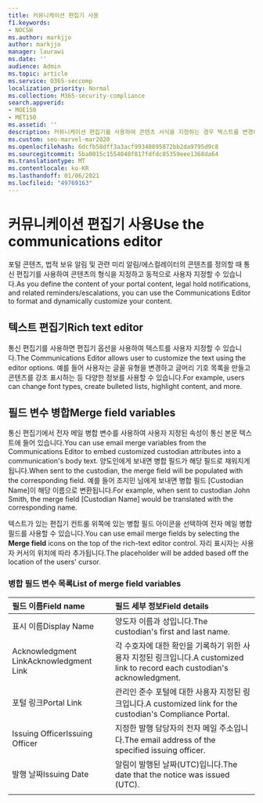 ```yaml
---
title: 커뮤니케이션 편집기 사용
f1.keywords:
- NOCSH
ms.author: markjjo
author: markjjo
manager: laurawi
ms.date: ''
audience: Admin
ms.topic: article
ms.service: O365-seccomp
localization_priority: Normal
ms.collection: M365-security-compliance
search.appverid:
- MOE150
- MET150
ms.assetid: ''
description: 커뮤니케이션 편집기를 사용하여 콘텐츠 서식을 지정하는 경우 텍스트를 변경하고 필드 변수를 병합합니다.
ms.custom: seo-marvel-mar2020
ms.openlocfilehash: 6dcfb58dff3a3acf99340895872bb2da9795d9c8
ms.sourcegitcommit: 5ba0015c1554048f817fdfdc85359eee1368da64
ms.translationtype: MT
ms.contentlocale: ko-KR
ms.lasthandoff: 01/06/2021
ms.locfileid: "49769163"
---
```

# <a name="use-the-communications-editor"></a><span data-ttu-id="1ab79-103">커뮤니케이션 편집기 사용</span><span class="sxs-lookup"><span data-stu-id="1ab79-103">Use the communications editor</span></span>

<span data-ttu-id="1ab79-104">포털 콘텐츠, 법적 보유 알림 및 관련 미리 알림/에스컬레이터의 콘텐츠를 정의할 때 통신 편집기를 사용하여 콘텐츠의 형식을 지정하고 동적으로 사용자 지정할 수 있습니다.</span><span class="sxs-lookup"><span data-stu-id="1ab79-104">As you define the content of your portal content, legal hold notifications, and related reminders/escalations, you can use the Communications Editor to format and dynamically customize your content.</span></span>

## <a name="rich-text-editor"></a><span data-ttu-id="1ab79-105">텍스트 편집기</span><span class="sxs-lookup"><span data-stu-id="1ab79-105">Rich text editor</span></span>

<span data-ttu-id="1ab79-106">통신 편집기를 사용하면 편집기 옵션을 사용하여 텍스트를 사용자 지정할 수 있습니다.</span><span class="sxs-lookup"><span data-stu-id="1ab79-106">The Communications Editor allows user to customize the text using the editor options.</span></span> <span data-ttu-id="1ab79-107">예를 들어 사용자는 글꼴 유형을 변경하고 글머리 기호 목록을 만들고 콘텐츠를 강조 표시하는 등 다양한 정보를 사용할 수 있습니다.</span><span class="sxs-lookup"><span data-stu-id="1ab79-107">For example, users can change font types, create bulleted lists, highlight content, and more.</span></span>

## <a name="merge-field-variables"></a><span data-ttu-id="1ab79-108">필드 변수 병합</span><span class="sxs-lookup"><span data-stu-id="1ab79-108">Merge field variables</span></span>

<span data-ttu-id="1ab79-109">통신 편집기에서 전자 메일 병합 변수를 사용하여 사용자 지정된 속성이 통신 본문 텍스트에 들어 있습니다.</span><span class="sxs-lookup"><span data-stu-id="1ab79-109">You can use email merge variables from the Communications Editor to embed customized custodian attributes into a communication's body text.</span></span> <span data-ttu-id="1ab79-110">양도인에게 보내면 병합 필드가 해당 필드로 채워지게 됩니다.</span><span class="sxs-lookup"><span data-stu-id="1ab79-110">When sent to the custodian, the merge field will be populated with the corresponding field.</span></span> <span data-ttu-id="1ab79-111">예를 들어 조지민 님에게 보내면 병합 필드 [Custodian Name]이 해당 이름으로 변환됩니다.</span><span class="sxs-lookup"><span data-stu-id="1ab79-111">For example, when sent to custodian John Smith, the merge field [Custodian Name] would be translated with the corresponding name.</span></span>

<span data-ttu-id="1ab79-112">텍스트가 있는 편집기 컨트롤  위쪽에 있는 병합 필드 아이콘을 선택하여 전자 메일 병합 필드를 사용할 수 있습니다.</span><span class="sxs-lookup"><span data-stu-id="1ab79-112">You can use email merge fields by selecting the **Merge field** icons on the top of the rich-text editor control.</span></span> <span data-ttu-id="1ab79-113">자리 표시자는 사용자 커서의 위치에 따라 추가됩니다.</span><span class="sxs-lookup"><span data-stu-id="1ab79-113">The placeholder will be added based off the location of the users' cursor.</span></span>

### <a name="list-of-merge-field-variables"></a><span data-ttu-id="1ab79-114">병합 필드 변수 목록</span><span class="sxs-lookup"><span data-stu-id="1ab79-114">List of merge field variables</span></span>

| <span data-ttu-id="1ab79-115">필드 이름</span><span class="sxs-lookup"><span data-stu-id="1ab79-115">Field name</span></span>                  | <span data-ttu-id="1ab79-116">필드 세부 정보</span><span class="sxs-lookup"><span data-stu-id="1ab79-116">Field details</span></span> |
| :------------------- | :------------------- |
| <span data-ttu-id="1ab79-117">표시 이름</span><span class="sxs-lookup"><span data-stu-id="1ab79-117">Display Name</span></span>  | <span data-ttu-id="1ab79-118">양도자 이름과 성입니다.</span><span class="sxs-lookup"><span data-stu-id="1ab79-118">The custodian's first and last name.</span></span> | 
| <span data-ttu-id="1ab79-119">Acknowledgment Link</span><span class="sxs-lookup"><span data-stu-id="1ab79-119">Acknowledgment Link</span></span> | <span data-ttu-id="1ab79-120">각 수호자에 대한 확인을 기록하기 위한 사용자 지정된 링크입니다.</span><span class="sxs-lookup"><span data-stu-id="1ab79-120">A customized link to record each custodian's acknowledgment.</span></span>|                 |
| <span data-ttu-id="1ab79-121">포털 링크</span><span class="sxs-lookup"><span data-stu-id="1ab79-121">Portal Link</span></span>     | <span data-ttu-id="1ab79-122">관리인 준수 포털에 대한 사용자 지정된 링크입니다.</span><span class="sxs-lookup"><span data-stu-id="1ab79-122">A customized link for the custodian's Compliance Portal.</span></span>|                |
| <span data-ttu-id="1ab79-123">Issuing Officer</span><span class="sxs-lookup"><span data-stu-id="1ab79-123">Issuing Officer</span></span>                   | <span data-ttu-id="1ab79-124">지정한 발행 담당자의 전자 메일 주소입니다.</span><span class="sxs-lookup"><span data-stu-id="1ab79-124">The email address of the specified issuing officer.</span></span>|                   |
| <span data-ttu-id="1ab79-125">발행 날짜</span><span class="sxs-lookup"><span data-stu-id="1ab79-125">Issuing Date</span></span>                   | <span data-ttu-id="1ab79-126">알림이 발행된 날짜(UTC)입니다.</span><span class="sxs-lookup"><span data-stu-id="1ab79-126">The date that the notice was issued (UTC).</span></span>              |
|||
